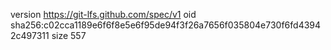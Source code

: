 version https://git-lfs.github.com/spec/v1
oid sha256:c02cca1189e6f6f8e5e6f95de94f3f26a7656f035804e730f6fd43942c497311
size 557
